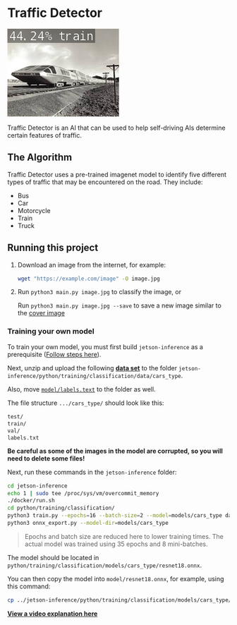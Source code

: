 # Traffic Detector
![Image of a train that the AI correctly identifies](./cover_art.jpg)

Traffic Detector is an AI that can be used to help self-driving AIs determine certain features of traffic.

## The Algorithm
Traffic Detector uses a pre-trained imagenet model to identify five different types of traffic that may be encountered on the road. They include:
* Bus
* Car
* Motorcycle
* Train
* Truck

## Running this project
1. Download an image from the internet, for example:
    ```sh
    wget "https://example.com/image" -O image.jpg
    ```

2. Run `python3 main.py image.jpg` to classify the image, or
    
    Run `python3 main.py image.jpg --save` to save a new image similar to the [cover image](./cover_art.jpg)

### Training your own model
To train your own model, you must first build `jetson-inference` as a prerequisite ([Follow steps here](https://github.com/dusty-nv/jetson-inference/blob/master/docs/building-repo-2.md)).

Next, unzip and upload the following [**data set**](https://www.kaggle.com/datasets/mrtontrnok/5-vehichles-for-multicategory-classification) to the folder `jetson-inference/python/training/classification/data/cars_type`.

Also, move [`model/labels.text`](model/labels.txt) to the folder as well.

The file structure `.../cars_type/` should look like this:
```
test/
train/
val/
labels.txt
```

**Be careful as some of the images in the model are corrupted, so you will need to delete some files!**

Next, run these commands in the `jetson-inference` folder:
```sh
cd jetson-inference
echo 1 | sudo tee /proc/sys/vm/overcommit_memory
./docker/run.sh
cd python/training/classification/
python3 train.py --epochs=16 --batch-size=2 --model=models/cars_type data/cars_type
python3 onnx_export.py --model-dir=models/cars_type
```
> Epochs and batch size are reduced here to lower training times. The actual model was trained using 35 epochs and 8 mini-batches.

The model should be located in `python/training/classification/models/cars_type/resnet18.onnx`.

You can then copy the model into `model/resnet18.onnx`, for example, using this command:
```sh
cp ../jetson-inference/python/training/classification/models/cars_type/resnet18.onnx model/resnet18.onnx
```

[**View a video explanation here**](https://www.youtube.com/watch?v=1_R6nZO-CPk)